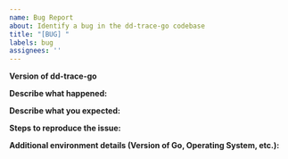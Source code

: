 ```yaml
---
name: Bug Report
about: Identify a bug in the dd-trace-go codebase
title: "[BUG] "
labels: bug
assignees: ''
---
```


<!--
If you have identified a specific bug in the dd-trace-go codebase, please describe it here. If the
issue requires debugging or investigation of your specific private setup, that is best accomplished via support. Please contact Datadog [support](http://docs.datadoghq.com/help/).
-->

**Version of dd-trace-go**
<!-- If you aren't using the [latest version](https://github.com/DataDog/dd-trace-go/releases) of dd-trace-go, try upgrading first to see if your issue has already been resolved -->

**Describe what happened:**
<!-- Is the issue for a specific `contrib/` package? -->

**Describe what you expected:**


**Steps to reproduce the issue:**
<!-- If you can include a minimal code sample to reproduce the issue it can significantly reduce resolution time -->

**Additional environment details (Version of Go, Operating System, etc.):**
